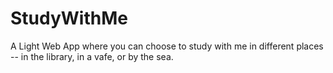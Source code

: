 # StudyWithMe

A Light Web App where you can choose to study with me in different places -- in the library, in a vafe, or by the sea.

